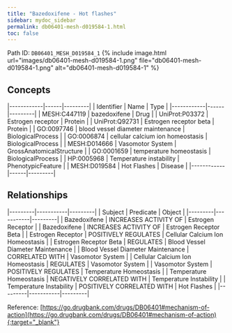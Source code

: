 ```yaml
---
title: "Bazedoxifene - Hot flashes"
sidebar: mydoc_sidebar
permalink: db06401-mesh-d019584-1.html
toc: false 
---
```



Path ID: `DB06401_MESH_D019584_1`
{% include image.html url="images/db06401-mesh-d019584-1.png" file="db06401-mesh-d019584-1.png" alt="db06401-mesh-d019584-1" %}

## Concepts

|------------|------|---------|
| Identifier | Name | Type    |
|------------|------|---------|
| MESH:C447119 | bazedoxifene | Drug |
| UniProt:P03372 | Estrogen receptor | Protein |
| UniProt:Q92731 | Estrogen receptor beta | Protein |
| GO:0097746 | blood vessel diameter maintenance | BiologicalProcess |
| GO:0006874 | cellular calcium ion homeostasis | BiologicalProcess |
| MESH:D014666 | Vasomotor System | GrossAnatomicalStructure |
| GO:0001659 | temperature homeostasis | BiologicalProcess |
| HP:0005968 | Temperature instability | PhenotypicFeature |
| MESH:D019584 | Hot Flashes | Disease |
|------------|------|---------|

## Relationships

|---------|-----------|---------|
| Subject | Predicate | Object  |
|---------|-----------|---------|
| Bazedoxifene | INCREASES ACTIVITY OF | Estrogen Receptor |
| Bazedoxifene | INCREASES ACTIVITY OF | Estrogen Receptor Beta |
| Estrogen Receptor | POSITIVELY REGULATES | Cellular Calcium Ion Homeostasis |
| Estrogen Receptor Beta | REGULATES | Blood Vessel Diameter Maintenance |
| Blood Vessel Diameter Maintenance | CORRELATED WITH | Vasomotor System |
| Cellular Calcium Ion Homeostasis | REGULATES | Vasomotor System |
| Vasomotor System | POSITIVELY REGULATES | Temperature Homeostasis |
| Temperature Homeostasis | NEGATIVELY CORRELATED WITH | Temperature Instability |
| Temperature Instability | POSITIVELY CORRELATED WITH | Hot Flashes |
|---------|-----------|---------|

Reference: [https://go.drugbank.com/drugs/DB06401#mechanism-of-action](https://go.drugbank.com/drugs/DB06401#mechanism-of-action){:target="_blank"}